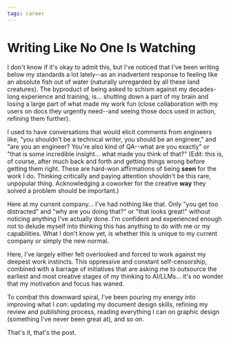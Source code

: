 ```yaml
---
tags: career
---
```


# Writing Like No One Is Watching

I don't know if it's okay to admit this, but I've noticed that I've been writing below my standards a lot lately--as an inadvertent response to feeling like an absolute fish out of water (naturally unregarded by all these land creatures). The byproduct of being asked to schism against my decades-long experience and training, is... shutting down a part of my brain and losing a large part of what made my work fun (close collaboration with my users on docs they urgently need--and seeing those docs used in action, refining them further). 

I used to have conversations that would elicit comments from engineers like, "you shouldn't be a technical writer, you should be an engineer," and "are you an engineer? You're also kind of QA--what are you exactly" or "that is some incredible insight... what made you think of that?" (Edit: this is, of course, after much back and forth and getting things wrong before getting them right. These are hard-won affirmations of being **seen** for the work I do. Thinking critically and paying attention shouldn't be this rare, unpopular thing. Acknowledging a coworker for the creative **way** they solved a problem should be important.)

Here at my current company... I've had nothing like that. Only "you get too distracted" and "why are you doing that?" or "that looks great!" without noticing anything I've actually done. I'm confident and experienced enough not to delude myself into thinking this has anything to do with me or my capabilities. What I don't know yet, is whether this is unique to my current company or simply the new normal.

Here, I've largely either felt overlooked and forced to work against my deepest work instincts. This oppressive and constant self-censorship, combined with a barrage of initiatives that are asking me to outsource the earliest and most creative stages of my thinking to AI/LLMs... it's no wonder that my motivation and focus has waned. 

To combat this downward spiral, I've been pouring my energy into improving what I *can*: updating my document design skills, refining my review and publishing process, reading everything I can on graphic design (something I've never been great at), and so on. 

That's it, that's the post. 